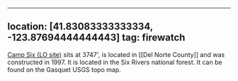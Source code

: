 
---
location: [41.83083333333334, -123.87694444444443]
tag: firewatch
---

[Camp Six (LO site)](http://www.peakbagging.com/CALookoutPhotos/CampSix.html) sits at 3747', is located in [[Del Norte County]] and was constructed in 1997. It is located in the Six Rivers national forest. It can be found on the Gasquet USGS topo map.
